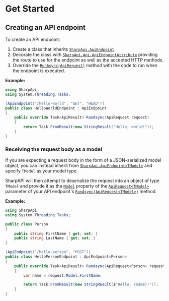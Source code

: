 # Get Started

## Creating an API endpoint

To create an API endpoint:

1. Create a class that inherits [`SharpApi.ApiEndpoint`](~/obj/api/SharpApi.ApiEndpoint.yml).
2. Decorate the class with [`SharpApi.Api.ApiEndpointAttribute`](~/obj/api/SharpApi.ApiEndpointAttribute.yml) providing the route to use for the endpoint as well as the accepted HTTP methods.
3. Override the [`RunAsync(ApiRequest)`](~/obj/api/SharpApi.ApiEndpoint.yml#SharpApi_ApiEndpoint_RunAsync_SharpApi_ApiRequest_) method with the code to run when the endpoint is executed.

**Example:**

```cs
using SharpApi;
using System.Threading.Tasks;

[ApiEndpoint("/hello-world", "GET", "HEAD")]
public class HelloWorldEndpoint : ApiEndpoint
{
    public override Task<ApiResult> RunAsync(ApiRequest request)
    {
        return Task.FromResult(new StringResult("Hello, world!"));
    }
}
```

### Receiving the request body as a model

If you are expecting a request body in the form of a JSON-serialized model object, you can instead inherit from [`SharpApi.ApiEndpoint<TModel>`](~/obj/api/SharpApi.ApiEndpoint-1.yml) and specify `TModel` as your model type.

SharpAPI will then attempt to deserialize the request into an object of type `TModel` and provide it as the [`Model`](~/obj/api/SharpApi.ApiRequest-1.yml#SharpApi_ApiRequest_1_Model) property of the [`ApiRequest<TModel>`](~/obj/api/SharpApi.ApiRequest-1.yml) parameter of your API endpoint's [`RunAsync(ApiRequest<TModel>)`](~/obj/api/SharpApi.ApiEndpoint-1.yml#SharpApi_ApiEndpoint_1_RunAsync_SharpApi_ApiRequest__0__) method.

**Example:**

```cs
using SharpApi;
using System.Threading.Tasks;

public class Person
{
    public string FirstName { get; set; }
    public string LastName { get; set; }
}

[ApiEndpoint("/hello-person", "POST")]
public class HelloPersonEndpoint : ApiEndpoint<Person>
{
    public override Task<ApiResult> RunAsync(ApiRequest<Person> request)
    {
        var name = request.Model.FirstName;

        return Task.FromResult(new StringResult($"Hello, {name}!"));
    }
}
```
